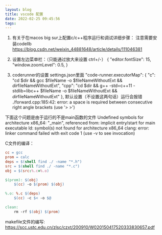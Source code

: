 ```yaml
---
layout: blog
title: vscode 配置
date: 2022-02-25 09:45:56
tags:
---
```


1. 有关于在macos big sur上配置c/c++程序运行和调试详细步骤：
注意需要安装codellb
https://blog.csdn.net/weixin_44881648/article/details/111046381

2. 设置左边菜单栏：（只能通过放大来设置 ctrl+/-）
{
    "editor.fontSize": 15,
    "window.zoomLevel": 0.5,
}


3. coderunner的设置
settings.json里面
    "code-runner.executorMap": {
        "c": "cd $dir && gcc $fileName -o $fileNameWithoutExt && $dir$fileNameWithoutExt",
        "cpp": "cd $dir && g++ -std=c++11 -stdlib=libc++ $fileName -o $fileNameWithoutExt && $dir$fileNameWithoutExt"
    },
默认设置（不设置这两句话）运行会报错
./forward.cpp:185:42: error: a space is required between consecutive right angle brackets (use '> >')

下面这个问题是由于运行的不是main函数的文件
Undefined symbols for architecture x86_64:
  "_main", referenced from:
     implicit entry/start for main executable
ld: symbol(s) not found for architecture x86_64
clang: error: linker command failed with exit code 1 (use -v to see invocation)


C文件的编译：
```Makefile
cc = gcc
prom = calc
deps = $(shell find ./ -name "*.h")
src = $(shell find ./ -name "*.c")
obj = $(src:%.c=%.o) 
 
$(prom): $(obj)
    $(cc) -o $(prom) $(obj)
 
%.o: %.c $(deps)
    $(cc) -c $< -o $@
 
clean:
    rm -rf $(obj) $(prom)
```

makefile文件的编写:
https://scc.ustc.edu.cn/zlsc/czxt/200910/W020150417520333830657.pdf

